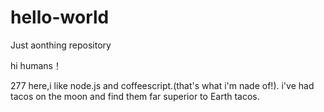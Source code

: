# hello-world
Just aonthing repository

hi humans！

277 here,i like node.js and coffeescript.(that's what i'm nade of!).
i've had tacos on the moon and find them far superior to Earth tacos.
